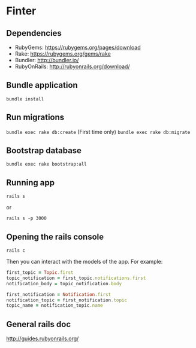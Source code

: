 # Finter

## Dependencies

- RubyGems: https://rubygems.org/pages/download
- Rake: https://rubygems.org/gems/rake
- Bundler: http://bundler.io/
- RubyOnRails: http://rubyonrails.org/download/

## Bundle application

```bundle install```

## Run migrations

```bundle exec rake db:create``` (First time only)
```bundle exec rake db:migrate```

## Bootstrap database

```bundle exec rake bootstrap:all```

## Running app

```rails s```

or

```rails s -p 3000```

## Opening the rails console

```rails c```

Then you can interact with the models of the app. For example:

```ruby
first_topic = Topic.first
topic_notification = first_topic.notifications.first
notification_body = topic_notification.body

first_notification = Notification.first
notification_topic = first_notification.topic
topic_name = notification_topic.name
```

## General rails doc

http://guides.rubyonrails.org/
